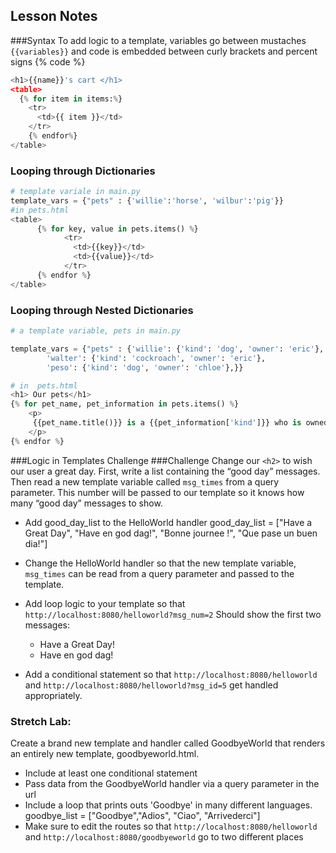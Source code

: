 ## Lesson Notes
###Syntax
To add logic to a template, variables go between mustaches `{{variables}}` and code is embedded between curly brackets and percent signs {% code %}
```python
<h1>{{name}}'s cart </h1>
<table>
  {% for item in items:%}
    <tr>
      <td>{{ item }}</td>
    </tr>
    {% endfor%}
</table>
```

### Looping through Dictionaries
```python
# template variale in main.py
template_vars = {"pets" : {'willie':'horse', 'wilbur':'pig'}}
#in pets.html
<table>
      {% for key, value in pets.items() %}
            <tr>
              <td>{{key}}</td>
              <td>{{value}}</td>
            </tr>
      {% endfor %}
</table>

```
### Looping through Nested Dictionaries
```python
# a template variable, pets in main.py

template_vars = {"pets" : {'willie': {'kind': 'dog', 'owner': 'eric'},
        'walter': {'kind': 'cockroach', 'owner': 'eric'},
        'peso': {'kind': 'dog', 'owner': 'chloe'},}}

# in  pets.html
<h1> Our pets</h1>
{% for pet_name, pet_information in pets.items() %}
    <p>
     {{pet_name.title()}} is a {{pet_information['kind']}} who is owned by {{pet_information['owner']}}.
    </p>
{% endfor %}
```

###Logic in Templates Challenge
###Challenge
Change our `<h2>` to wish our user a great day. First, write a list containing the “good day” messages. Then read a new template variable called `msg_times` from a query parameter. This number will be passed to our template so it knows  how many “good day” messages to show.

* Add good_day_list to the HelloWorld handler
good_day_list = ["Have a Great Day", "Have en god dag!", "Bonne journee !", "Que pase un buen dia!"]

* Change the HelloWorld handler so that the new template variable, `msg_times` can be read from a query parameter and passed to the template.

* Add loop logic to your template so that
`http://localhost:8080/helloworld?msg_num=2`
  Should show the first two messages:
  * Have a Great Day!
  * Have en god dag!

* Add a conditional statement so that
`http://localhost:8080/helloworld`
and
`http://localhost:8080/helloworld?msg_id=5`
get handled appropriately.


### Stretch Lab:
Create a brand new template and handler called GoodbyeWorld that renders an entirely new template, goodbyeworld.html.
* Include at least one conditional statement
* Pass data from the GoodbyeWorld handler via a query parameter in the url
* Include a loop that prints outs 'Goodbye' in many different languages. goodbye_list = ["Goodbye","Adios", "Ciao", "Arrivederci"]
* Make sure to edit the routes so that
`http://localhost:8080/helloworld`
and
`http://localhost:8080/goodbyeworld`
go to two different places
